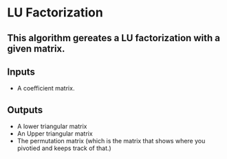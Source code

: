 # LU Factorization

## This algorithm gereates a LU factorization with a given matrix. 

## Inputs
  - A coefficient matrix. 
  
## Outputs
  - A lower triangular matrix
  - An Upper triangular matrix
  - The permutation matrix (which is the matrix that shows where you pivotied and keeps track of that.)

